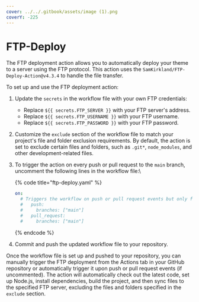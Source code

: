 ```yaml
---
cover: ../../.gitbook/assets/image (1).png
coverY: -225
---
```


# FTP-Deploy

The FTP deployment action allows you to automatically deploy your theme to a server using the FTP protocol. This action uses the `SamKirkland/FTP-Deploy-Action@v4.3.4` to handle the file transfer.

To set up and use the FTP deployment action:

1. Update the `secrets` in the workflow file with your own FTP credentials:
   * Replace `${{ secrets.FTP_SERVER }}` with your FTP server's address.
   * Replace `${{ secrets.FTP_USERNAME }}` with your FTP username.
   * Replace `${{ secrets.FTP_PASSWORD }}` with your FTP password.
2. Customize the `exclude` section of the workflow file to match your project's file and folder exclusion requirements. By default, the action is set to exclude certain files and folders, such as `.git*`, `node_modules`, and other development-related files.
3.  To trigger the action on every push or pull request to the `main` branch, uncomment the following lines in the workflow file:\


    {% code title="ftp-deploy.yaml" %}
    ```yaml
    on:
      # Triggers the workflow on push or pull request events but only for the "main" branch
      #   push:
      #     branches: ["main"]
      #   pull_request:
      #     branches: ["main"]
    ```
    {% endcode %}


4. Commit and push the updated workflow file to your repository.

Once the workflow file is set up and pushed to your repository, you can manually trigger the FTP deployment from the Actions tab in your GitHub repository or automatically trigger it upon push or pull request events (if uncommented). The action will automatically check out the latest code, set up Node.js, install dependencies, build the project, and then sync files to the specified FTP server, excluding the files and folders specified in the `exclude` section.
